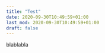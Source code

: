 ```yaml
---
title: "Test"
date: 2020-09-30T10:49:59+01:00
last_mod: 2020-09-30T10:49:59+01:00
draft: false
---
```


blablabla